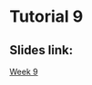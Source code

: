 # Tutorial 9

## Slides link:
[Week 9](https://docs.google.com/presentation/d/1_TuFbuSVphFMlN7KRwWbjgqGcv1TNuqvZ6Opwt-AoEE/edit?usp=sharing)

